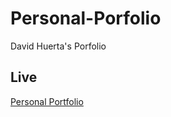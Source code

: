 # Personal-Porfolio

David Huerta's Porfolio

## Live

[Personal Portfolio](https://davidhuerta11.github.io/)
